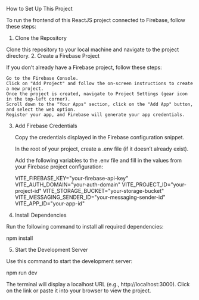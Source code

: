 How to Set Up This Project

To run the frontend of this ReactJS project connected to Firebase, follow these steps:

1. Clone the Repository

Clone this repository to your local machine and navigate to the project directory. 2. Create a Firebase Project

If you don’t already have a Firebase project, follow these steps:

    Go to the Firebase Console.
    Click on "Add Project" and follow the on-screen instructions to create a new project.
    Once the project is created, navigate to Project Settings (gear icon in the top-left corner).
    Scroll down to the "Your Apps" section, click on the "Add App" button, and select the web option.
    Register your app, and Firebase will generate your app credentials.

3. Add Firebase Credentials

   Copy the credentials displayed in the Firebase configuration snippet.

   In the root of your project, create a .env file (if it doesn’t already exist).

   Add the following variables to the .env file and fill in the values from your Firebase project configuration:

   VITE_FIREBASE_KEY="your-firebase-api-key"
   VITE_AUTH_DOMAIN="your-auth-domain"
   VITE_PROJECT_ID="your-project-id"
   VITE_STORAGE_BUCKET="your-storage-bucket"
   VITE_MESSAGING_SENDER_ID="your-messaging-sender-id"
   VITE_APP_ID="your-app-id"

4. Install Dependencies

Run the following command to install all required dependencies:

npm install

5. Start the Development Server

Use this command to start the development server:

npm run dev

The terminal will display a localhost URL (e.g., http://localhost:3000). Click on the link or paste it into your browser to view the project.
